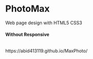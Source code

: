 # PhotoMax
Web page design with HTML5 CSS3

<h4>Without Responsive</h4> <br/>
https://abid413119.github.io/MaxPhoto/
